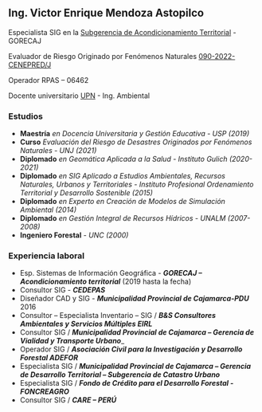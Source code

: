 ## Ing. Victor Enrique Mendoza Astopilco

Especialista SIG en la [Subgerencia de Acondicionamiento Territorial](https://zeeot.regioncajamarca.gob.pe/node/588) - GORECAJ

Evaluador de Riesgo Originado por Fenómenos Naturales
[090-2022-CENEPRED/J](https://renaerd.cenepred.gob.pe/renaerd/registro-de-evaluadores/)

Operador RPAS – 06462

Docente universitario [UPN](https://www.upn.edu.pe/carrera/ingenieria-ambiental) - Ing. Ambiental

### Estudios
* **Maestría** _en Docencia Universitaria y Gestión Educativa - USP (2019)_
* **Curso** _Evaluación del Riesgo de Desastres Originados por Fenómenos Naturales - UNJ (2021)_
* **Diplomado** _en Geomática Aplicada a la Salud - Instituto Gulich (2020-2021)_
* **Diplomado** _en SIG Aplicado a Estudios Ambientales, Recursos Naturales, Urbanos y Territoriales - Instituto Profesional Ordenamiento Territorial y Desarrollo Sostenible (2015)_
* **Diplomado** _en Experto en Creación de Modelos de Simulación Ambiental (2014)_
* **Diplomado** _en Gestión Integral de Recursos Hídricos - UNALM (2007-2008)_
* **Ingeniero Forestal** - _UNC (2000)_


### Experiencia laboral
* Esp. Sistemas de Información Geográfica - _**_GORECAJ – Acondicionamiento territorial_**_ (2019 hasta la fecha)
* Consultor SIG - _**CEDEPAS**_ 
* Diseñador CAD y SIG - _**Municipalidad Provincial de Cajamarca-PDU**_ 2016
* Consultor – Especialista Inventario – SIG / _**B&S Consultores Ambientales y Servicios Múltiples EIRL**_
* Consultor SIG / _**Municipalidad Provincial de Cajamarca – Gerencia de Vialidad y Transporte Urbano**__
* Operador SIG / _**Asociación Civil  para la Investigación y Desarrollo Forestal ADEFOR**_ 
* Especialista SIG / _**Municipalidad Provincial de Cajamarca – Gerencia de Desarrollo Territorial – Subgerencia de Catastro Urbano**_
* Especialista SIG / _**Fondo de Crédito para el Desarrollo Forestal - FONCREAGRO**_ 
* Consultor SIG / _**CARE – PERÚ**_



<!--
**victormendoza2/victormendoza2** is a ✨ _special_ ✨ repository because its `README.md` (this file) appears on your GitHub profile.

Here are some ideas to get you started:

- 🔭 I’m currently working on ...
- 🌱 I’m currently learning ...
- 👯 I’m looking to collaborate on ...
- 🤔 I’m looking for help with ...
- 💬 Ask me about ...
- 📫 How to reach me: ...
- 😄 Pronouns: ...
- ⚡ Fun fact: ...
-->
